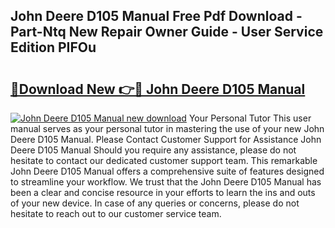 ## John Deere D105 Manual Free Pdf Download - Part-Ntq New Repair Owner Guide - User Service Edition PIFOu

# <h2><a href="http://bc13474.oget.top/?id=John+Deere+D105+Manual">🔗Download New 👉🔴 John Deere D105 Manual</a></h2>

[![John Deere D105 Manual new download](https://i.imgur.com/5g1atiW.png)](http://bc13474.oget.top/?id=John+Deere+D105+Manual)
Your Personal Tutor This user manual serves as your personal tutor in mastering the use of your new John Deere D105 Manual. Please Contact Customer Support for Assistance John Deere D105 Manual Should you require any assistance, please do not hesitate to contact our dedicated customer support team. This remarkable John Deere D105 Manual offers a comprehensive suite of features designed to streamline your workflow. We trust that the John Deere D105 Manual has been a clear and concise resource in your efforts to learn the ins and outs of your new device. In case of any queries or concerns, please do not hesitate to reach out to our customer service team.

